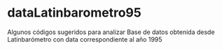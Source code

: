 # dataLatinbarometro95
Algunos códigos sugeridos para analizar Base de datos obtenida desde Latinbarómetro con data correspondiente al año 1995
